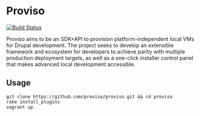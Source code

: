 # Proviso
[![Build
Status](https://travis-ci.org/proviso/proviso.png)](https://travis-ci.org/proviso/proviso)

Proviso aims to be an SDK+API to provision platform-independent local
VMs for Drupal development. The project seeks to develop an extensible
framework and ecosystem for developers to achieve parity with multiple
production deployment targets, as well as a one-click installer control
panel that makes advanced local development accessible.

Usage
-----

    git clone https://github.com/proviso/proviso.git && cd proviso
    rake install_plugins
    vagrant up
